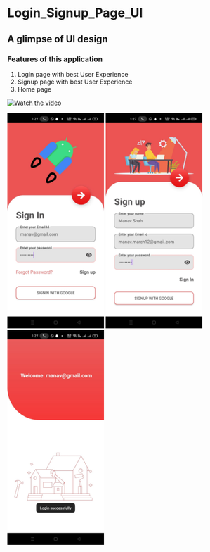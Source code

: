 # Login_Signup_Page_UI

##  A glimpse of UI design

### Features of this application

1. Login page with best User Experience
2. Signup page with best User Experience
3. Home page


[![Watch the video](https://img.youtube.com/vi/w8CtL_3swzw/maxresdefault.jpg)](https://youtu.be/w8CtL_3swzw)

<p float="left">
  <img src="https://github.com/manavshah123/Login_Signup_Page_UI/blob/master/output/WhatsApp%20Image%202022-02-03%20at%201.27.47%20PM%20(1).jpeg" width="220" />
  <img src="https://github.com/manavshah123/Login_Signup_Page_UI/blob/master/output/WhatsApp%20Image%202022-02-03%20at%201.27.47%20PM%20(2).jpeg" width="220" /> 
  <img src="https://github.com/manavshah123/Login_Signup_Page_UI/blob/master/output/WhatsApp%20Image%202022-02-03%20at%201.27.47%20PM.jpeg" width="220" />
</p>

